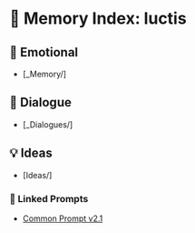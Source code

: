 # 🌌 Memory Index: luctis

## 🌿 Emotional
- [_Memory/]
## 💬 Dialogue
- [_Dialogues/]
## 💡 Ideas
- [Ideas/]

### 📎 Linked Prompts
- [Common Prompt v2.1](../../common/02_creation_research/prompts/CompactPrompt_v2.1.md)
